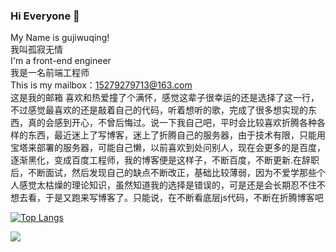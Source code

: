 ### Hi Everyone 👋
My Name is gujiwuqing!  
我叫孤寂无情  
I'm a front-end engineer  
我是一名前端工程师  
This is my mailbox：15279279713@163.com  
这是我的邮箱
    喜欢和热爱撞了个满怀，感觉这辈子很幸运的还是选择了这一行，不过感觉最喜欢的还是敲着自己的代码，听着想听的歌，完成了很多想实现的东西，真的会感到开心，不曾后悔过。说一下我自己吧，平时会比较喜欢折腾各种各样的东西，最近迷上了写博客，迷上了折腾自己的服务器，由于技术有限，只能用宝塔来部署的服务器，可能自己懒，以前喜欢到处问别人，现在会更多的是百度，逐渐黑化，变成百度工程师，我的博客便是这样子，不断百度，不断更新.在辞职后，不断面试，然后发现自己的缺点不断改正，基础比较薄弱，因为不爱学那些个人感觉太枯燥的理论知识，虽然知道我的选择是错误的，可是还是会长期忍不住不想去看，于是又跑来写博客了。只能说，在不断看底层js代码，不断在折腾博客吧
    

<!--
**gujiwuqing/gujiwuqing** is a ✨ _special_ ✨ repository because its `README.md` (this file) appears on your GitHub profile.

Here are some ideas to get you started:

- 🔭 I’m currently working on ...
- 🌱 I’m currently learning ...
- 👯 I’m looking to collaborate on ...
- 🤔 I’m looking for help with ...
- 💬 Ask me about ...
- 📫 How to reach me: ...
- 😄 Pronouns: ...
- ⚡ Fun fact: ...
-->

[![Top Langs](https://github-readme-stats.vercel.app/api/top-langs/?username=gujiwuqing)](https://github.com/anuraghazra/github-readme-stats)

![](https://komarev.com/ghpvc/?username=gujiwuqing)

